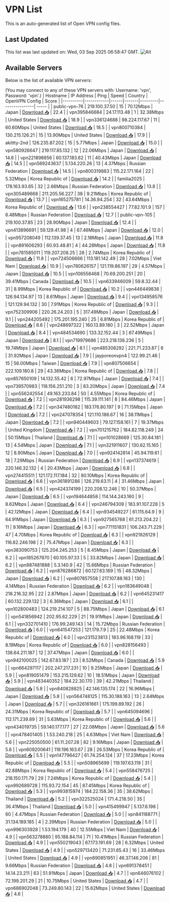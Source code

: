 # VPN List

This is an auto-generated list of Open VPN config files.

## Last Updated

This list was last updated on: Wed, 03 Sep 2025 06:58:47 GMT.
![Alt](https://repobeats.axiom.co/api/embed/186b98318ef1479477931607c1ad7d823f12451f.svg "Repobeats analytics image")

## Available Servers

Below is the list of available VPN servers:

(You may connect to any of these VPN servers with: Username: 'vpn', Password: 'vpn'.)
| Hostname | IP Address | Ping | Speed | Country | OpenVPN Config | Score |
|----------|------------|------|-------|---------|----------------| ----- |
| public-vpn-76 | 219.100.37.50 | 15 | 70.12Mbps | Japan | [Download 📥](./configs/server_0_JP.ovpn) | 22.4 |
| vpn395846684 | 24.17.113.48 | 1 | 32.38Mbps | United States | [Download 📥](./configs/server_1_US.ovpn) | 18.9 |
| vpn336124688 | 98.224.117.67 | 11 | 60.60Mbps | United States | [Download 📥](./configs/server_2_US.ovpn) | 18.5 |
| vpn800710384 | 130.215.126.21 | 15 | 13.90Mbps | United States | [Download 📥](./configs/server_3_US.ovpn) | 17.9 |
| akittty-2nd | 126.235.87.202 | 15 | 5.77Mbps | Japan | [Download 📥](./configs/server_4_JP.ovpn) | 15.0 |
| vpn580926647 | 219.117.85.132 | 12 | 22.06Mbps | Japan | [Download 📥](./configs/server_5_JP.ovpn) | 14.6 |
| vpn221898856 | 60.137.183.62 | 11 | 40.43Mbps | Japan | [Download 📥](./configs/server_6_JP.ovpn) | 14.5 |
| vpn569243637 | 5.134.220.26 | 13 | 4.37Mbps | Russian Federation | [Download 📥](./configs/server_7_RU.ovpn) | 14.5 |
| vpn800319883 | 115.22.171.164 | 22 | 5.32Mbps | Korea Republic of | [Download 📥](./configs/server_8_KR.ovpn) | 14.2 |
| familia2025 | 178.163.93.65 | 32 | 2.66Mbps | Russian Federation | [Download 📥](./configs/server_9_RU.ovpn) | 13.8 |
| vpn305489668 | 211.205.56.227 | 38 | 9.21Mbps | Korea Republic of | [Download 📥](./configs/server_10_KR.ovpn) | 13.7 |
| vpn165275781 | 14.36.94.254 | 32 | 43.64Mbps | Korea Republic of | [Download 📥](./configs/server_11_KR.ovpn) | 13.6 |
| vpn238554427 | 77.82.101.9 | 157 | 6.48Mbps | Russian Federation | [Download 📥](./configs/server_12_RU.ovpn) | 12.7 |
| public-vpn-105 | 219.100.37.85 | 23 | 28.90Mbps | Japan | [Download 📥](./configs/server_13_JP.ovpn) | 12.4 |
| vpn413896691 | 59.129.41.98 | 4 | 67.46Mbps | Japan | [Download 📥](./configs/server_14_JP.ovpn) | 12.0 |
| vpn957208049 | 112.139.37.45 | 13 | 2.18Mbps | Japan | [Download 📥](./configs/server_15_JP.ovpn) | 11.8 |
| vpn891606293 | 60.93.48.81 | 4 | 44.28Mbps | Japan | [Download 📥](./configs/server_16_JP.ovpn) | 11.8 |
| vpn781585011 | 119.207.208.25 | 28 | 2.74Mbps | Korea Republic of | [Download 📥](./configs/server_17_KR.ovpn) | 11.8 |
| vpn724506666 | 113.181.142.49 | 28 | 7.02Mbps | Viet Nam | [Download 📥](./configs/server_18_VN.ovpn) | 10.9 |
| vpn780626157 | 121.119.86.197 | 29 | 4.57Mbps | Japan | [Download 📥](./configs/server_19_JP.ovpn) | 10.5 |
| vpn106558468 | 70.69.200.251 | 20 | 39.41Mbps | Canada | [Download 📥](./configs/server_20_CA.ovpn) | 10.5 |
| vpn633946009 | 59.8.32.44 | 31 | 8.99Mbps | Korea Republic of | [Download 📥](./configs/server_21_KR.ovpn) | 10.2 |
| vpn446449836 | 126.94.134.97 | 13 | 8.61Mbps | Japan | [Download 📥](./configs/server_22_JP.ovpn) | 9.4 |
| vpn134958576 | 121.129.94.132 | 30 | 7.91Mbps | Korea Republic of | [Download 📥](./configs/server_23_KR.ovpn) | 9.3 |
| vpn752309906 | 220.26.24.203 | 5 | 317.49Mbps | Japan | [Download 📥](./configs/server_24_JP.ovpn) | 9.1 |
| vpn244205492 | 175.201.195.240 | 25 | 6.81Mbps | Korea Republic of | [Download 📥](./configs/server_25_KR.ovpn) | 8.6 |
| vpn248697322 | 160.13.89.180 | 3 | 22.52Mbps | Japan | [Download 📥](./configs/server_26_JP.ovpn) | 8.4 |
| vpn484534690 | 133.32.152.44 | 3 | 67.49Mbps | Japan | [Download 📥](./configs/server_27_JP.ovpn) | 8.1 |
| vpn719979686 | 223.218.136.236 | 5 | 19.74Mbps | Japan | [Download 📥](./configs/server_28_JP.ovpn) | 8.1 |
| vpn485308292 | 221.71.233.87 | 6 | 31.92Mbps | Japan | [Download 📥](./configs/server_29_JP.ovpn) | 7.9 |
| jayporeonvpn4 | 122.99.21.46 | 15 | 56.00Mbps | Taiwan | [Download 📥](./configs/server_30_TW.ovpn) | 7.9 |
| vpn807506654 | 222.109.180.8 | 29 | 43.36Mbps | Korea Republic of | [Download 📥](./configs/server_31_KR.ovpn) | 7.8 |
| vpn857650109 | 14.132.55.42 | 6 | 72.97Mbps | Japan | [Download 📥](./configs/server_32_JP.ovpn) | 7.4 |
| vpn739570983 | 118.156.251.210 | 3 | 83.20Mbps | Japan | [Download 📥](./configs/server_33_JP.ovpn) | 7.4 |
| vpn556242554 | 49.163.233.84 | 50 | 4.55Mbps | Korea Republic of | [Download 📥](./configs/server_34_KR.ovpn) | 7.2 |
| vpn281936298 | 115.39.111.141 | 8 | 84.46Mbps | Japan | [Download 📥](./configs/server_35_JP.ovpn) | 7.2 |
| vpn347480182 | 183.176.80.197 | 9 | 71.15Mbps | Japan | [Download 📥](./configs/server_36_JP.ovpn) | 7.2 |
| vpn247078354 | 121.110.186.67 | 16 | 38.11Mbps | Japan | [Download 📥](./configs/server_37_JP.ovpn) | 7.2 |
| vpn940449603 | 79.127.158.161 | 7 | 19.37Mbps | United Kingdom | [Download 📥](./configs/server_38_GB.ovpn) | 7.2 |
| vpn701215762 | 184.82.118.249 | 24 | 50.15Mbps | Thailand | [Download 📥](./configs/server_39_TH.ovpn) | 7.1 |
| vpn101028669 | 125.30.84.181 | 13 | 4.54Mbps | Japan | [Download 📥](./configs/server_40_JP.ovpn) | 7.1 |
| vpn321911607 | 130.62.15.165 | 12 | 8.90Mbps | Japan | [Download 📥](./configs/server_41_JP.ovpn) | 7.0 |
| vpn924142814 | 45.94.119.61 | 18 | 7.29Mbps | Russian Federation | [Download 📥](./configs/server_42_RU.ovpn) | 6.9 |
| vpn137374619 | 220.146.32.132 | 4 | 20.43Mbps | Japan | [Download 📥](./configs/server_43_JP.ovpn) | 6.8 |
| vpn274415511 | 121.172.117.184 | 32 | 80.10Mbps | Korea Republic of | [Download 📥](./configs/server_44_KR.ovpn) | 6.6 |
| vpn361891286 | 126.219.63.11 | 4 | 31.46Mbps | Japan | [Download 📥](./configs/server_45_JP.ovpn) | 6.5 |
| vpn424374199 | 220.208.12.246 | 10 | 50.37Mbps | Japan | [Download 📥](./configs/server_46_JP.ovpn) | 6.5 |
| vpn194644858 | 114.144.243.160 | 9 | 8.62Mbps | Japan | [Download 📥](./configs/server_47_JP.ovpn) | 6.4 |
| vpn246794309 | 183.91.107.228 | 5 | 42.12Mbps | Japan | [Download 📥](./configs/server_48_JP.ovpn) | 6.4 |
| vpn934549227 | 61.115.64.9 | 9 | 64.91Mbps | Japan | [Download 📥](./configs/server_49_JP.ovpn) | 6.3 |
| vpn927565768 | 61.213.204.22 | 11 | 9.16Mbps | Japan | [Download 📥](./configs/server_50_JP.ovpn) | 6.3 |
| vpn771151831 | 106.243.71.229 | 47 | 4.70Mbps | Korea Republic of | [Download 📥](./configs/server_51_KR.ovpn) | 6.3 |
| vpn921826129 | 116.82.246.198 | 2 | 75.47Mbps | Japan | [Download 📥](./configs/server_52_JP.ovpn) | 6.3 |
| vpn383090753 | 125.204.245.253 | 5 | 8.45Mbps | Japan | [Download 📥](./configs/server_53_JP.ovpn) | 6.2 |
| vpn185267870 | 60.105.97.33 | 5 | 33.82Mbps | Japan | [Download 📥](./configs/server_54_JP.ovpn) | 6.2 |
| vpn987481888 | 5.3.140.9 | 42 | 15.66Mbps | Russian Federation | [Download 📥](./configs/server_55_RU.ovpn) | 6.2 |
| vpn876286872 | 60.127.63.169 | 15 | 48.32Mbps | Japan | [Download 📥](./configs/server_56_JP.ovpn) | 6.2 |
| vpn807857558 | 217.107.88.163 | 130 | 4.14Mbps | Russian Federation | [Download 📥](./configs/server_57_RU.ovpn) | 6.2 |
| vpn183649048 | 218.216.32.95 | 22 | 2.87Mbps | Japan | [Download 📥](./configs/server_58_JP.ovpn) | 6.2 |
| vpn645231417 | 60.132.229.132 | 3 | 6.36Mbps | Japan | [Download 📥](./configs/server_59_JP.ovpn) | 6.1 |
| vpn102800483 | 124.219.214.107 | 5 | 88.75Mbps | Japan | [Download 📥](./configs/server_60_JP.ovpn) | 6.1 |
| vpn541856942 | 202.95.62.229 | 21 | 19.91Mbps | Japan | [Download 📥](./configs/server_61_JP.ovpn) | 6.1 |
| vpn332701410 | 176.99.249.143 | 14 | 15.72Mbps | Russian Federation | [Download 📥](./configs/server_62_RU.ovpn) | 6.0 |
| vpn641547253 | 121.179.7.9 | 25 | 22.48Mbps | Korea Republic of | [Download 📥](./configs/server_63_KR.ovpn) | 6.0 |
| vpn231523813 | 183.96.168.119 | 33 | 8.19Mbps | Korea Republic of | [Download 📥](./configs/server_64_KR.ovpn) | 6.0 |
| vpn828156493 | 138.64.211.187 | 12 | 37.47Mbps | Japan | [Download 📥](./configs/server_65_JP.ovpn) | 6.0 |
| vpn942100025 | 142.67.83.187 | 23 | 8.52Mbps | Canada | [Download 📥](./configs/server_66_CA.ovpn) | 5.9 |
| vpn664297117 | 202.247.217.231 | 10 | 9.25Mbps | Japan | [Download 📥](./configs/server_67_JP.ovpn) | 5.9 |
| vpn819051479 | 153.215.129.62 | 10 | 18.51Mbps | Japan | [Download 📥](./configs/server_68_JP.ovpn) | 5.9 |
| vpn483440352 | 184.22.30.170 | 39 | 42.21Mbps | Thailand | [Download 📥](./configs/server_69_TH.ovpn) | 5.8 |
| vpn840828825 | 42.146.135.174 | 22 | 16.96Mbps | Japan | [Download 📥](./configs/server_70_JP.ovpn) | 5.8 |
| vpn564748125 | 115.30.188.163 | 13 | 2.64Mbps | Japan | [Download 📥](./configs/server_71_JP.ovpn) | 5.7 |
| vpn326161661 | 175.199.89.192 | 26 | 24.31Mbps | Korea Republic of | [Download 📥](./configs/server_72_KR.ovpn) | 5.7 |
| vpn645094696 | 112.171.239.89 | 31 | 5.63Mbps | Korea Republic of | [Download 📥](./configs/server_73_KR.ovpn) | 5.6 |
| vpn434019735 | 59.140.177.177 | 27 | 22.08Mbps | Japan | [Download 📥](./configs/server_74_JP.ovpn) | 5.6 |
| vpn478401405 | 1.53.240.218 | 25 | 4.63Mbps | Viet Nam | [Download 📥](./configs/server_75_VN.ovpn) | 5.6 |
| vpn225050500 | 61.11.207.28 | 82 | 9.16Mbps | Japan | [Download 📥](./configs/server_76_JP.ovpn) | 5.6 |
| vpn609200641 | 119.196.163.67 | 28 | 26.53Mbps | Korea Republic of | [Download 📥](./configs/server_77_KR.ovpn) | 5.5 |
| vpn147796427 | 61.74.254.124 | 37 | 17.23Mbps | Korea Republic of | [Download 📥](./configs/server_78_KR.ovpn) | 5.5 |
| vpn508965699 | 119.197.63.119 | 31 | 42.88Mbps | Korea Republic of | [Download 📥](./configs/server_79_KR.ovpn) | 5.4 |
| vpn558476725 | 218.150.171.79 | 29 | 7.24Mbps | Korea Republic of | [Download 📥](./configs/server_80_KR.ovpn) | 5.4 |
| vpn992689728 | 115.93.72.154 | 45 | 87.45Mbps | Korea Republic of | [Download 📥](./configs/server_81_KR.ovpn) | 5.3 |
| vpn993815974 | 184.22.158.36 | 35 | 38.62Mbps | Thailand | [Download 📥](./configs/server_82_TH.ovpn) | 5.2 |
| vpn322525024 | 171.4.218.50 | 35 | 36.41Mbps | Thailand | [Download 📥](./configs/server_83_TH.ovpn) | 5.0 |
| vpn415499947 | 5.137.6.198 | 60 | 4.47Mbps | Russian Federation | [Download 📥](./configs/server_84_RU.ovpn) | 5.0 |
| vpn841188771 | 31.134.189.185 | 4 | 2.39Mbps | Russian Federation | [Download 📥](./configs/server_85_RU.ovpn) | 5.0 |
| vpn996303928 | 1.53.194.179 | 40 | 12.55Mbps | Viet Nam | [Download 📥](./configs/server_86_VN.ovpn) | 4.9 |
| vpn563278880 | 95.188.84.114 | 71 | 10.41Mbps | Russian Federation | [Download 📥](./configs/server_87_RU.ovpn) | 4.9 |
| vpn550219043 | 67.173.191.69 | 28 | 6.32Mbps | United States | [Download 📥](./configs/server_88_US.ovpn) | 4.9 |
| vpn529713420 | 71.231.65.43 | 16 | 33.46Mbps | United States | [Download 📥](./configs/server_89_US.ovpn) | 4.9 |
| vpn690851951 | 46.37.146.206 | 81 | 9.66Mbps | Russian Federation | [Download 📥](./configs/server_90_RU.ovpn) | 4.8 |
| vpn691378451 | 14.14.23.211 | 63 | 51.91Mbps | Japan | [Download 📥](./configs/server_91_JP.ovpn) | 4.7 |
| vpn646076102 | 72.199.201.29 | 21 | 10.75Mbps | United States | [Download 📥](./configs/server_92_US.ovpn) | 4.7 |
| vpn686902048 | 73.249.80.143 | 22 | 15.62Mbps | United States | [Download 📥](./configs/server_93_US.ovpn) | 4.6 |
